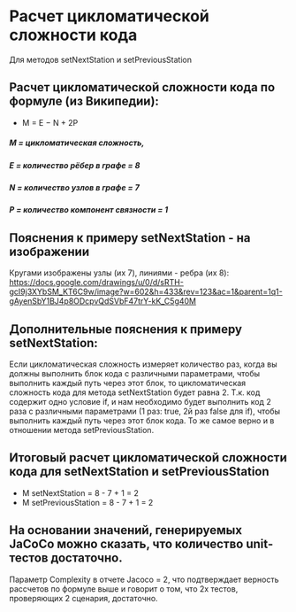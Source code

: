 # Расчет цикломатической сложности кода 
Для методов setNextStation и setPreviousStation

## Расчет цикломатической сложности кода по формуле (из Википедии):
* M = E − N + 2P
##### M = цикломатическая сложность,
##### E = количество рёбер в графе = 8
##### N = количество узлов в графе = 7
##### P = количество компонент связности = 1

## Пояснения к примеру setNextStation - на изображении
Кругами изображены узлы (их 7), линиями - ребра (их 8):
<https://docs.google.com/drawings/u/0/d/sRTH-gcI9j3XYbSM_KT6C9w/image?w=602&h=433&rev=123&ac=1&parent=1q1-gAyenSbY1BJ4p8ODcpvQdSVbF47trY-kK_C5g40M>

## Дополнительные пояснения к примеру setNextStation:
Если цикломатическая сложность измеряет количество раз, когда вы должны выполнить блок кода с различными параметрами, чтобы выполнить каждый путь через этот блок, то цикломатическая сложность кода для метода setNextStation будет равна 2. Т.к. код содержит одно условие if, и нам необходимо будет выполнить код 2 раза с различными параметрами (1 раз: true, 2й раз false для if), чтобы выполнить каждый путь через этот блок кода. То же самое верно и в отношении метода setPreviousStation.

## Итоговый расчет цикломатической сложности кода для setNextStation и setPreviousStation
* М setNextStation = 8 - 7 + 1 = 2
* М setPreviousStation = 8 - 7 + 1 = 2


## На основании значений, генерируемых JaCoCo можно сказать, что количество unit-тестов достаточно.
Параметр Complexity в отчете Jacoco = 2, что подтверждает верность рассчетов по формуле выше и говорит о том, что 2х тестов, проверяющих 2 сценария, достаточно.
